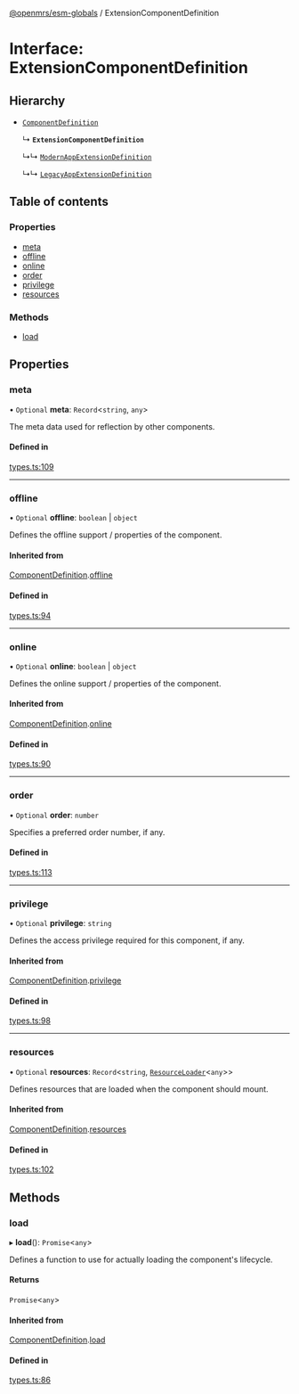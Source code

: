 [@openmrs/esm-globals](../API.md) / ExtensionComponentDefinition

# Interface: ExtensionComponentDefinition

## Hierarchy

- [`ComponentDefinition`](ComponentDefinition.md)

  ↳ **`ExtensionComponentDefinition`**

  ↳↳ [`ModernAppExtensionDefinition`](ModernAppExtensionDefinition.md)

  ↳↳ [`LegacyAppExtensionDefinition`](LegacyAppExtensionDefinition.md)

## Table of contents

### Properties

- [meta](ExtensionComponentDefinition.md#meta)
- [offline](ExtensionComponentDefinition.md#offline)
- [online](ExtensionComponentDefinition.md#online)
- [order](ExtensionComponentDefinition.md#order)
- [privilege](ExtensionComponentDefinition.md#privilege)
- [resources](ExtensionComponentDefinition.md#resources)

### Methods

- [load](ExtensionComponentDefinition.md#load)

## Properties

### meta

• `Optional` **meta**: `Record`<`string`, `any`\>

The meta data used for reflection by other components.

#### Defined in

[types.ts:109](https://github.com/openmrs/openmrs-esm-core/blob/master/packages/framework/esm-globals/src/types.ts#L109)

___

### offline

• `Optional` **offline**: `boolean` \| `object`

Defines the offline support / properties of the component.

#### Inherited from

[ComponentDefinition](ComponentDefinition.md).[offline](ComponentDefinition.md#offline)

#### Defined in

[types.ts:94](https://github.com/openmrs/openmrs-esm-core/blob/master/packages/framework/esm-globals/src/types.ts#L94)

___

### online

• `Optional` **online**: `boolean` \| `object`

Defines the online support / properties of the component.

#### Inherited from

[ComponentDefinition](ComponentDefinition.md).[online](ComponentDefinition.md#online)

#### Defined in

[types.ts:90](https://github.com/openmrs/openmrs-esm-core/blob/master/packages/framework/esm-globals/src/types.ts#L90)

___

### order

• `Optional` **order**: `number`

Specifies a preferred order number, if any.

#### Defined in

[types.ts:113](https://github.com/openmrs/openmrs-esm-core/blob/master/packages/framework/esm-globals/src/types.ts#L113)

___

### privilege

• `Optional` **privilege**: `string`

Defines the access privilege required for this component, if any.

#### Inherited from

[ComponentDefinition](ComponentDefinition.md).[privilege](ComponentDefinition.md#privilege)

#### Defined in

[types.ts:98](https://github.com/openmrs/openmrs-esm-core/blob/master/packages/framework/esm-globals/src/types.ts#L98)

___

### resources

• `Optional` **resources**: `Record`<`string`, [`ResourceLoader`](ResourceLoader.md)<`any`\>\>

Defines resources that are loaded when the component should mount.

#### Inherited from

[ComponentDefinition](ComponentDefinition.md).[resources](ComponentDefinition.md#resources)

#### Defined in

[types.ts:102](https://github.com/openmrs/openmrs-esm-core/blob/master/packages/framework/esm-globals/src/types.ts#L102)

## Methods

### load

▸ **load**(): `Promise`<`any`\>

Defines a function to use for actually loading the component's lifecycle.

#### Returns

`Promise`<`any`\>

#### Inherited from

[ComponentDefinition](ComponentDefinition.md).[load](ComponentDefinition.md#load)

#### Defined in

[types.ts:86](https://github.com/openmrs/openmrs-esm-core/blob/master/packages/framework/esm-globals/src/types.ts#L86)
